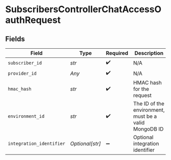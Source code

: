 # SubscribersControllerChatAccessOauthRequest


## Fields

| Field                                                 | Type                                                  | Required                                              | Description                                           |
| ----------------------------------------------------- | ----------------------------------------------------- | ----------------------------------------------------- | ----------------------------------------------------- |
| `subscriber_id`                                       | *str*                                                 | :heavy_check_mark:                                    | N/A                                                   |
| `provider_id`                                         | *Any*                                                 | :heavy_check_mark:                                    | N/A                                                   |
| `hmac_hash`                                           | *str*                                                 | :heavy_check_mark:                                    | HMAC hash for the request                             |
| `environment_id`                                      | *str*                                                 | :heavy_check_mark:                                    | The ID of the environment, must be a valid MongoDB ID |
| `integration_identifier`                              | *Optional[str]*                                       | :heavy_minus_sign:                                    | Optional integration identifier                       |